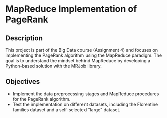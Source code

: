 # MapReduce Implementation of PageRank  

## Description  
This project is part of the Big Data course (Assignment 4) and focuses on implementing the PageRank algorithm using the MapReduce paradigm. The goal is to understand the mindset behind MapReduce by developing a Python-based solution with the MRJob library.  

## Objectives  
- Implement the data preprocessing stages and MapReduce procedures for the PageRank algorithm.  
- Test the implementation on different datasets, including the Florentine families dataset and a self-selected "large" dataset.  